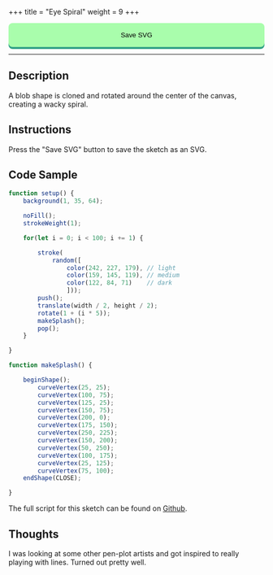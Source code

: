 +++
title = "Eye Spiral"
weight = 9
+++

<style>

#dom-gui {

    display: flex;
    justify-content: center;
    gap: 1rem;

}

button {

    padding: 1rem;
    cursor: pointer;

    background: #A9FDAC;

    border-radius: .5rem;

    outline: none;
    border: none;

    transition-duration: 0.2s;

    width: 100%;

    box-shadow: 0 4px #32A287;

}

button:hover {

    background: #DFFFC7;

}

button:active {

    background: #32A287;

    transform: translateY(4px);

}

</style>

<!-- Load the Library -->
<script type = "text/javascript" src = "../../scripts/libs/p5js/p5.min.js"></script>
<script type = "text/javascript" src = "../../scripts/libs/p5js/p5.svg.js"></script>

<!-- Load the Sketch -->
<script>

/*
 * Title:   Eye Spiral
 * Author:  hamzberg
 * Version: 0.2
 * Date:    7 January 2024
 *
 * Notes:
 *   -
 */

let fuse = true;

function setup() {
    let c = createCanvas(700, 700, SVG);
    c.parent('processing-canvas');

    noFill();
    strokeWeight(1);

}

function makeSplash() {

    beginShape();
        curveVertex(25, 25);
        curveVertex(100, 75);
        curveVertex(125, 25);
        curveVertex(150, 75);
        curveVertex(200, 0);
        curveVertex(175, 150);
        curveVertex(250, 225);
        curveVertex(150, 200);
        curveVertex(50, 250);
        curveVertex(100, 175);
        curveVertex(25, 125);
        curveVertex(75, 100);
    endShape(CLOSE);

}

function draw() {

    if(fuse == true){

        for(let i = 0; i < 100; i += 1) {

            stroke(
                random([
                    color(242, 227, 179), // light
                    color(159, 145, 119), // medium
                    color(122, 84, 71)    // dark
                    ]));
            push();
            translate(width / 2, height / 2);
            rotate(1 + (i * 5));
            makeSplash();
            pop();
        }

        fuse = false;
    }

}

function exportSVG() {

    save("eye-spiral_" + day() + "-" + month() + "-" + year() + "_" + millis() + ".svg");
    print("SVG Downloaded");

}

</script>

<!-- Insert the Sketch -->
<div id="processing-canvas"></div>

<div id="dom-gui">
    <button onclick="exportSVG()"> Save SVG </button>
</div>

<hr>

## Description

A blob shape is cloned and rotated around the center of the canvas, creating a wacky spiral.

## Instructions

Press the "Save SVG" button to save the sketch as an SVG.

## Code Sample

```JavaScript
function setup() {
    background(1, 35, 64);

    noFill();
    strokeWeight(1);

    for(let i = 0; i < 100; i += 1) {

        stroke(
            random([
                color(242, 227, 179), // light
                color(159, 145, 119), // medium
                color(122, 84, 71)    // dark
                ]));
        push();
        translate(width / 2, height / 2);
        rotate(1 + (i * 5));
        makeSplash();
        pop();
    }

}

function makeSplash() {

    beginShape();
        curveVertex(25, 25);
        curveVertex(100, 75);
        curveVertex(125, 25);
        curveVertex(150, 75);
        curveVertex(200, 0);
        curveVertex(175, 150);
        curveVertex(250, 225);
        curveVertex(150, 200);
        curveVertex(50, 250);
        curveVertex(100, 175);
        curveVertex(25, 125);
        curveVertex(75, 100);
    endShape(CLOSE);

}
```
The full script for this sketch can be found on [Github](https://github.com/hamzberg/cc-site).

## Thoughts

I was looking at some other pen-plot artists and got inspired to really playing with lines. Turned out pretty well.
